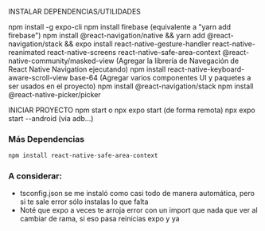 
INSTALAR DEPENDENCIAS/UTILIDADES

npm install -g expo-cli
npm install firebase (equivalente a "yarn add firebase")
npm install @react-navigation/native && yarn add @react-navigation/stack && expo install react-native-gesture-handler react-native-reanimated react-native-screens react-native-safe-area-context @react-native-community/masked-view	(Agregar la librería de Navegación de React Native Navigation ejecutando)
npm install react-native-keyboard-aware-scroll-view base-64	(Agregar varios componentes UI y paquetes a ser usados en el proyecto)
npm install @react-navigation/stack
npm install @react-native-picker/picker




INICIAR PROYECTO
npm start  o npx expo start (de forma remota)
npx expo start --android (via adb...)


### Más Dependencias
```bash
npm install react-native-safe-area-context
```
### A considerar: 
- tsconfig.json se me instaló como casi todo de manera automática, pero si te sale error sólo instalas lo que falta
- Noté que expo a veces te arroja error con un import que nada que ver al cambiar de rama, si eso pasa reinicias expo y ya
